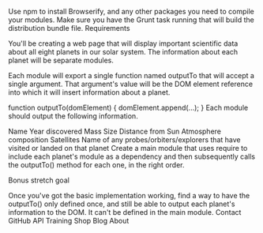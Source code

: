 Use npm to install Browserify, and any other packages you need to compile your modules.
Make sure you have the Grunt task running that will build the distribution bundle file.
Requirements

You'll be creating a web page that will display important scientific data about all eight planets in our solar system. The information about each planet will be separate modules.

Each module will export a single function named outputTo that will accept a single argument. That argument's value will be the DOM element reference into which it will insert information about a planet.

function outputTo(domElement) {
  domElement.append(...);
}
Each module should output the following information.

Name
Year discovered
Mass
Size
Distance from Sun
Atmosphere composition
Satellites
Name of any probes/orbiters/explorers that have visited or landed on that planet
Create a main module that uses require to include each planet's module as a dependency and then subsequently calls the outputTo() method for each one, in the right order.

Bonus stretch goal

Once you've got the basic implementation working, find a way to have the outputTo() only defined once, and still be able to output each planet's information to the DOM. It can't be defined in the main module.
Contact GitHub API Training Shop Blog About

